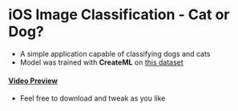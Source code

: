# iOS Image Classification - Cat or Dog?
- A simple application capable of classifying dogs and cats
- Model was trained with **CreateML** on [this dataset](https://s3.amazonaws.com/content.udacity-data.com/nd089/Cat_Dog_data.zip)

#### [Video Preview](misc/demo.MP4)

- Feel free to download and tweak as you like